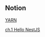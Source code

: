 ## Notion

[YARN](https://thunder-trip-b0c.notion.site/yarn-76029dfc4ff94f51a51474154ca7a6dc)

[ch.1 Hello NestJS](https://thunder-trip-b0c.notion.site/ch-1-Hello-NestJS-e9f784cf01ce42b4ae16df8e1ca83c65)
